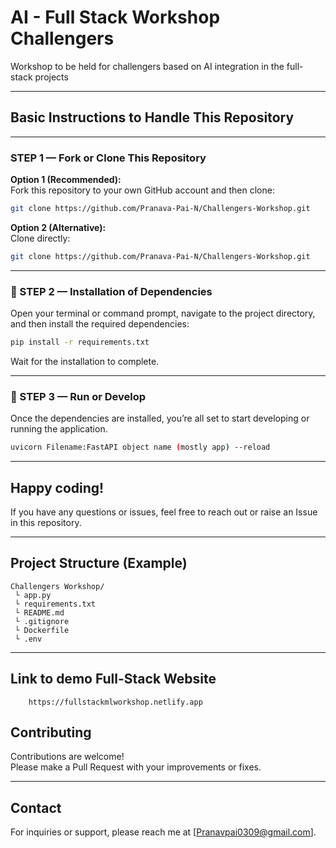 # AI - Full Stack Workshop Challengers

Workshop to be held for challengers based on AI integration in the full-stack projects

---

##  Basic Instructions to Handle This Repository

---

###  STEP 1 — Fork or Clone This Repository

**Option 1 (Recommended):**  
Fork this repository to your own GitHub account and then clone:

```bash
git clone https://github.com/Pranava-Pai-N/Challengers-Workshop.git
```

 **Option 2 (Alternative):**  
Clone directly:

```bash
git clone https://github.com/Pranava-Pai-N/Challengers-Workshop.git
```

---

### 🔹 STEP 2 — Installation of Dependencies

Open your terminal or command prompt, navigate to the project directory, and then install the required dependencies:

```bash
pip install -r requirements.txt
```

Wait for the installation to complete.

---

### 🔹 STEP 3 — Run or Develop

Once the dependencies are installed, you’re all set to start developing or running the application.

```bash
uvicorn Filename:FastAPI object name (mostly app) --reload
```

---

## Happy coding! 

If you have any questions or issues, feel free to reach out or raise an Issue in this repository.

---

## Project Structure (Example)

```
Challengers Workshop/
 └ app.py
 └ requirements.txt
 └ README.md
 └ .gitignore
 └ Dockerfile
 └ .env
```

---

## Link to demo Full-Stack Website
```
    https://fullstackmlworkshop.netlify.app
```


## Contributing

Contributions are welcome!  
Please make a Pull Request with your improvements or fixes.

---

## Contact

For inquiries or support, please reach me at [Pranavpai0309@gmail.com].

